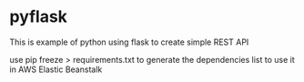 # pyflask

This is example of python using flask to create simple REST API

use pip freeze > requirements.txt to generate the dependencies list to use it in AWS Elastic Beanstalk

